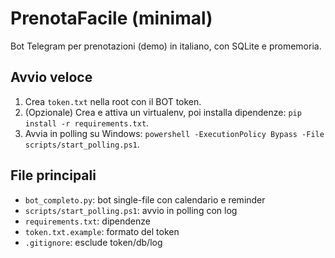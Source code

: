 # PrenotaFacile (minimal)

Bot Telegram per prenotazioni (demo) in italiano, con SQLite e promemoria.

## Avvio veloce
1. Crea `token.txt` nella root con il BOT token.
2. (Opzionale) Crea e attiva un virtualenv, poi installa dipendenze: `pip install -r requirements.txt`.
3. Avvia in polling su Windows: `powershell -ExecutionPolicy Bypass -File scripts/start_polling.ps1`.

## File principali
- `bot_completo.py`: bot single-file con calendario e reminder
- `scripts/start_polling.ps1`: avvio in polling con log
- `requirements.txt`: dipendenze
- `token.txt.example`: formato del token
- `.gitignore`: esclude token/db/log


